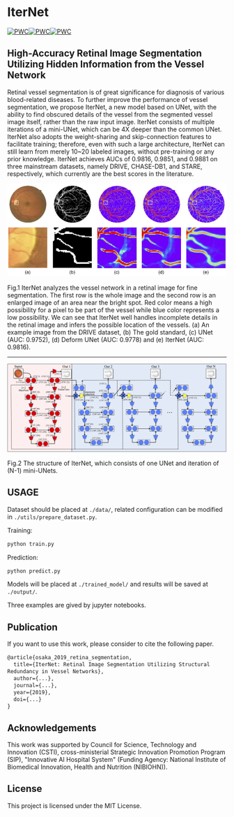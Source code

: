 # IterNet

[![PWC](https://img.shields.io/endpoint.svg?url=https://paperswithcode.com/badge/laddernet-multi-path-networks-based-on-u-net/retinal-vessel-segmentation-on-drive)](https://paperswithcode.com/sota/retinal-vessel-segmentation-on-drive?p=laddernet-multi-path-networks-based-on-u-net)[![PWC](https://img.shields.io/endpoint.svg?url=https://paperswithcode.com/badge/laddernet-multi-path-networks-based-on-u-net/retinal-vessel-segmentation-on-chase_db1)](https://paperswithcode.com/sota/retinal-vessel-segmentation-on-chase_db1?p=laddernet-multi-path-networks-based-on-u-net)[![PWC](https://img.shields.io/endpoint.svg?url=https://paperswithcode.com/badge/recurrent-residual-convolutional-neural/retinal-vessel-segmentation-on-stare)](https://paperswithcode.com/sota/retinal-vessel-segmentation-on-stare?p=recurrent-residual-convolutional-neural)

## High-Accuracy Retinal Image Segmentation Utilizing Hidden Information from the Vessel Network



Retinal vessel segmentation is of great significance for diagnosis of various blood-related diseases. To further improve the performance of vessel segmentation, we propose IterNet, a new model based on UNet, with the ability to find obscured details of the vessel from the segmented vessel image itself, rather than the raw input image. IterNet consists of multiple iterations of a mini-UNet, which can be 4X deeper than the common UNet. IterNet also adopts the weight-sharing and skip-connection features to facilitate training; therefore, even with such a large architecture, IterNet can still learn from merely 10~20 labeled images, without pre-training or any prior knowledge. IterNet achieves AUCs of 0.9816, 0.9851, and 0.9881 on three mainstream datasets, namely DRIVE, CHASE-DB1, and STARE, respectively, which currently are the best scores in the literature.



![Segmentation results](./pics/results.jpg)

Fig.1 IterNet analyzes the vessel network in a retinal image for fine segmentation. The first row is the whole image and the second row is an enlarged image of an area near the bright spot. Red color means a high possibility for a pixel to be part of the vessel while blue color represents a low possibility. We can see that IterNet well handles incomplete details in the retinal image and infers the possible location of the vessels. (a) An example image from the DRIVE dataset, (b) The gold standard, (c) UNet (AUC: 0.9752), (d) Deform UNet (AUC: 0.9778) and (e) IterNet (AUC: 0.9816).

------

![Network Structure](./pics/structure.jpg)

Fig.2 The structure of IterNet, which consists of one UNet and iteration of (N-1) mini-UNets.

## USAGE

Dataset should be placed at `./data/`, related configuration can be modified in `./utils/prepare_dataset.py`.

Training:

```bash
python train.py
```

Prediction:

```bash
python predict.py
```

Models will be placed at `./trained_model/` and results will be saved at `./output/`.

Three examples are gived by jupyter notebooks.

## Publication

If you want to use this work, please consider to cite the following paper.

```
@article{osaka_2019_retina_segmentation,
  title={IterNet: Retinal Image Segmentation Utilizing Structural Redundancy in Vessel Networks},
  author={...},
  journal={...},
  year={2019},
  doi={...}
}
```

## Acknowledgements

This work was supported by Council for Science, Technology and Innovation (CSTI), cross-ministerial Strategic Innovation Promotion Program (SIP), "Innovative AI Hospital System" (Funding Agency: National Institute of Biomedical Innovation, Health and Nutrition (NIBIOHN)).

## License

This project is licensed under the MIT License.